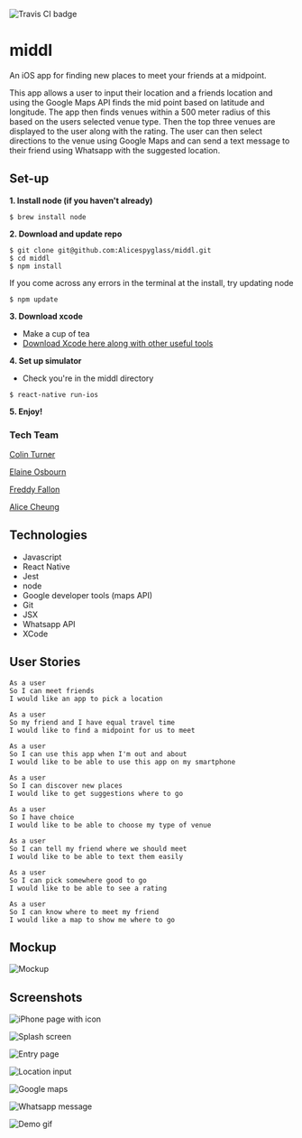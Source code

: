 ![Travis CI badge](https://travis-ci.org/Alicespyglass/middl.svg?branch=master)

# middl

An iOS app for finding new places to meet your friends at a midpoint.

This app allows a user to input their location and a friends location and using the Google Maps API finds the mid point based on latitude and longitude. The app then finds venues within a 500 meter radius of this based on the users selected venue type. Then the top three venues are displayed to the user along with the rating. The user can then select directions to the venue using Google Maps and can send a text message to their friend using Whatsapp with the suggested location.

## Set-up
**1. Install node (if you haven't already)**
```
$ brew install node
```
**2. Download and update repo**
```
$ git clone git@github.com:Alicespyglass/middl.git
$ cd middl
$ npm install
```
If you come across any errors in the terminal at the install, try updating node
```
$ npm update
```

**3. Download xcode**

- Make a cup of tea
- [Download Xcode here along with other useful tools](http://www.preparetocode.io/pick-your-os/)

**4. Set up simulator**

- Check you're in the middl directory

```
$ react-native run-ios
```

**5. Enjoy!**


### Tech Team
[Colin Turner](https://github.com/colinturner)

[Elaine Osbourn](https://github.com/kittysquee)

[Freddy Fallon](https://github.com/freddyfallon)

[Alice Cheung](https://github.com/Alicespyglass)

## Technologies
- Javascript
- React Native
- Jest
- node
- Google developer tools (maps API)
- Git
- JSX
- Whatsapp API
- XCode

## User Stories

```
As a user
So I can meet friends
I would like an app to pick a location

As a user
So my friend and I have equal travel time
I would like to find a midpoint for us to meet

As a user
So I can use this app when I'm out and about
I would like to be able to use this app on my smartphone

As a user
So I can discover new places
I would like to get suggestions where to go

As a user
So I have choice
I would like to be able to choose my type of venue

As a user
So I can tell my friend where we should meet
I would like to be able to text them easily

As a user
So I can pick somewhere good to go
I would like to be able to see a rating

As a user
So I can know where to meet my friend
I would like a map to show me where to go
```

## Mockup

![Mockup](http://i.imgur.com/5BDkcOt.png)

## Screenshots

![iPhone page with icon](http://i.imgur.com/IkamGI4.png)

![Splash screen](http://i.imgur.com/hKCvoU0.png)

![Entry page](http://i.imgur.com/y6nMucS.png)

![Location input](http://i.imgur.com/1Sa6r73.png)

![Google maps](http://i.imgur.com/gHU83Rr.png)

![Whatsapp message](http://i.imgur.com/9jKctcZ.png)

![Demo gif](./src/assets/demo.gif)

